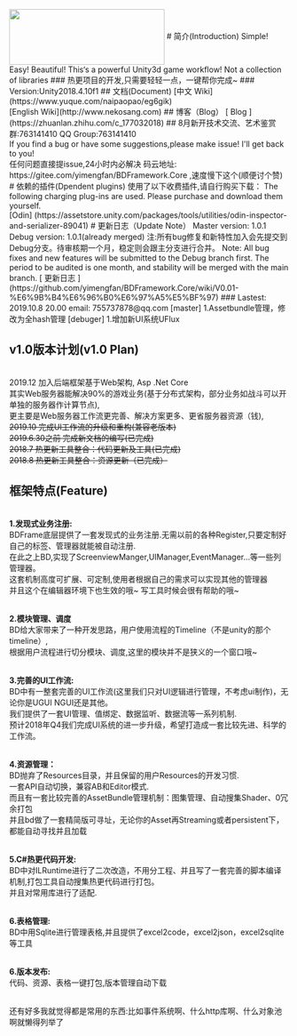 <img src="https://github.com/yimengfan/BDFramework.Core/blob/master/BDTemp/Img/logo.png" width = "280" height = "100" div align=center /> 
# 简介(Introduction)
Simple! Easy! Beautiful!  This‘s a powerful Unity3d game workflow! Not a collection of libraries  
### 热更项目的开发,只需要轻轻一点，一键帮你完成~
### Version:Unity2018.4.10f1
## 文档(Document)
 [中文 Wiki](https://www.yuque.com/naipaopao/eg6gik)
 <br>[English Wiki](http://www.nekosang.com)
## 博客（Blog）
[ Blog ](https://zhuanlan.zhihu.com/c_177032018)
## 8月新开技术交流、艺术鉴赏群:763141410
QQ Group:763141410
<br>If you find a bug or have some suggestions,please make issue! I'll get back to you!
<br>任何问题直接提issue,24小时内必解决  
 码云地址: https://gitee.com/yimengfan/BDFramework.Core  ,速度慢下这个(顺便讨个赞)
# 依赖的插件(Dpendent plugins)
使用了以下收费插件,请自行购买下载：  
The following charging plug-ins are used. Please purchase and download them yourself.  
<br>[Odin] (https://assetstore.unity.com/packages/tools/utilities/odin-inspector-and-serializer-89041)  
# 更新日志（Update Note）
Master version: 1.0.1  
Debug  version: 1.0.1(already merged)  
注:所有bug修复和新特性加入会先提交到Debug分支。待审核期一个月，稳定则会跟主分支进行合并。    
Note: All bug fixes and new features will be submitted to the Debug branch first. The period to be audited is one month, and stability will be merged with the main branch.  
[  更新日志 ](https://github.com/yimengfan/BDFramework.Core/wiki/V0.01-%E6%9B%B4%E6%96%B0%E6%97%A5%E5%BF%97)  
### Lastest:  
2019.10.8 20.00  
email: 755737878@qq.com  
[master]  
1.Assetbundle管理，修改为全hash管理  
[debuger]  
1.增加新UI系统UFlux  

## v1.0版本计划(v1.0 Plan)
<br> 2019.12 加入后端框架基于Web架构, Asp .Net Core
<br> 其实Web服务器能解决90%的游戏业务(基于分布式架构，部分业务如战斗可以开单独的服务器作计算节点),
<br> 更主要是Web服务器工作流更完善、解决方案更多、更省服务器资源（钱),
<br> ~~2019.10 完成UI工作流的升级和重构(兼容老版本)~~
<br> ~~2019.6.30之前 完成新文档的编写(已完成)
<br> 2018.7 热更新工具整合：代码更新及工具(已完成)
<br> 2018.8 热更新工具整合：资源更新（已完成）~~
## 框架特点(Feature)
   <br>**1.发现式业务注册:**
   <br>BDFrame底层提供了一套发现式的业务注册.无需以前的各种Register,只要定制好自己的标签、管理器就能被自动注册.
   <br>在此之上BD,实现了ScreenviewManger,UIManager,EventManager...等一些列管理器。
   <br>这套机制高度可扩展、可定制,使用者根据自己的需求可以实现其他的管理器
   <br>并且这个在编辑器环境下也生效的哦~ 写工具时候会很有帮助的哦~
   
   <br>**2.模块管理、调度**
   <br>BD给大家带来了一种开发思路，用户使用流程的Timeline（不是unity的那个timeline）,
   <br>根据用户流程进行切分模块、调度,这里的模块并不是狭义的一个窗口哦~
   
   <br>**3.完善的UI工作流:**
   <br>BD中有一整套完善的UI工作流(这里我们只对UI逻辑进行管理，不考虑ui制作)，无论你是UGUI NGUI还是其他。
   <br>我们提供了一套UI管理、值绑定、数据监听、数据流等一系列机制.
   <br>预计2018年Q4我们完成UI系统的进一步升级，希望打造成一套比较先进、科学的工作流。
   
   <br>**4.资源管理：**
   <br>BD抛弃了Resources目录，并且保留的用户Resources的开发习惯.
   <br> 一套API自动切换，兼容AB和Editor模式.
   <br>而且有一套比较完善的AssetBundle管理机制：图集管理、自动搜集Shader、0冗余打包
   <br>并且bd做了一套精简版可寻址，无论你的Asset再Streaming或者persistent下，都能自动寻找并且加载
   
   <br>**5.C#热更代码开发:**
   <br>BD中对ILRuntime进行了二次改造，不用分工程、并且写了一套完善的脚本编译机制,打包工具自动搜集热更代码进行打包。
   <br>并且对常用库进行了适配.
   
   <br>**6.表格管理:** 
   <br>BD中用Sqlite进行管理表格,并且提供了excel2code，excel2json，excel2sqlite等工具
   
   <br>**6.版本发布:**
   <br>代码、资源、表格一键打包,版本管理自动下载

   <br>还有好多我就觉得都是常用的东西:比如事件系统啊、什么http库啊、什么对象池啊就懒得列举了

